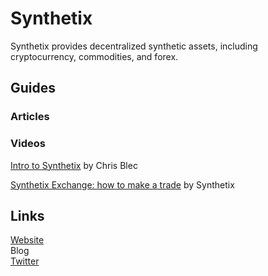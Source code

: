 # Synthetix

Synthetix provides decentralized synthetic assets, including cryptocurrency, commodities, and forex.

## Guides

### Articles



### Videos

[Intro to Synthetix](https://www.youtube.com/watch?v=MKVLvlk_Lhs) by Chris Blec

[Synthetix Exchange: how to make a trade](https://www.youtube.com/watch?v=REGvIiHSqZA) by Synthetix

## Links

[Website](https://www.synthetix.io/)  
Blog  
[Twitter](https://twitter.com/synthetix_io)


